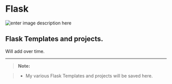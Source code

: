 ﻿Flask 
======
![enter image description here](http://i65.tinypic.com/2mhd4ef.png) 


Flask Templates and projects.
---------------------------------
Will add over time.
	
---------------------------------		

> **Note:**

> - My various Flask Templates and projects will be saved here.



